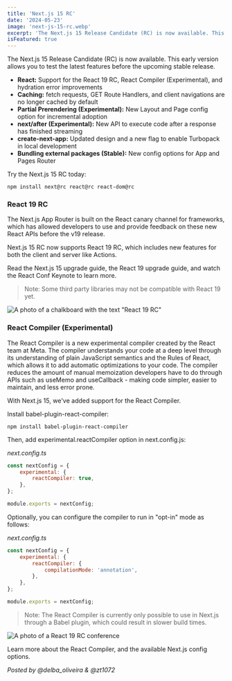 ```yaml
---
title: 'Next.js 15 RC'
date: '2024-05-23'
image: 'next-js-15-rc.webp'
excerpt: 'The Next.js 15 Release Candidate (RC) is now available. This early version allows you to test the latest features before the upcoming stable release.'
isFeatured: true
---
```


The Next.js 15 Release Candidate (RC) is now available. This early version allows you to test the latest features before
the upcoming stable release.

-   **React:** Support for the React 19 RC, React Compiler (Experimental), and hydration error improvements
-   **Caching:** fetch requests, GET Route Handlers, and client navigations are no longer cached by default
-   **Partial Prerendering (Experimental):** New Layout and Page config option for incremental adoption
-   **next/after (Experimental):** New API to execute code after a response has finished streaming
-   **create-next-app:** Updated design and a new flag to enable Turbopack in local development
-   **Bundling external packages (Stable):** New config options for App and Pages Router

Try the Next.js 15 RC today:

```
npm install next@rc react@rc react-dom@rc
```

### React 19 RC

The Next.js App Router is built on the React canary channel for frameworks, which has allowed developers to use and
provide feedback on these new React APIs before the v19 release.

Next.js 15 RC now supports React 19 RC, which includes new features for both the client and server like Actions.

Read the Next.js 15 upgrade guide, the React 19 upgrade guide, and watch the React Conf Keynote to learn more.

> Note: Some third party libraries may not be compatible with React 19 yet.

![A photo of a chalkboard with the text "React 19 RC"](chalkboard.webp)

### React Compiler (Experimental)

The React Compiler is a new experimental compiler created by the React team at Meta. The compiler understands your code
at a deep level through its understanding of plain JavaScript semantics and the Rules of React, which allows it to add
automatic optimizations to your code. The compiler reduces the amount of manual memoization developers have to do
through APIs such as useMemo and useCallback - making code simpler, easier to maintain, and less error prone.

With Next.js 15, we've added support for the React Compiler.

Install babel-plugin-react-compiler:

```
npm install babel-plugin-react-compiler
```

Then, add experimental.reactCompiler option in next.config.js:

_next.config.ts_

```js
const nextConfig = {
    experimental: {
        reactCompiler: true,
    },
};

module.exports = nextConfig;
```

Optionally, you can configure the compiler to run in "opt-in" mode as follows:

_next.config.ts_

```js
const nextConfig = {
    experimental: {
        reactCompiler: {
            compilationMode: 'annotation',
        },
    },
};

module.exports = nextConfig;
```

> Note: The React Compiler is currently only possible to use in Next.js through a Babel plugin, which could result in
> slower build times.

![A photo of a React 19 RC conference](conference.webp)

Learn more about the React Compiler, and the available Next.js config options.

_Posted by @delba_oliveira & @zt1072_
